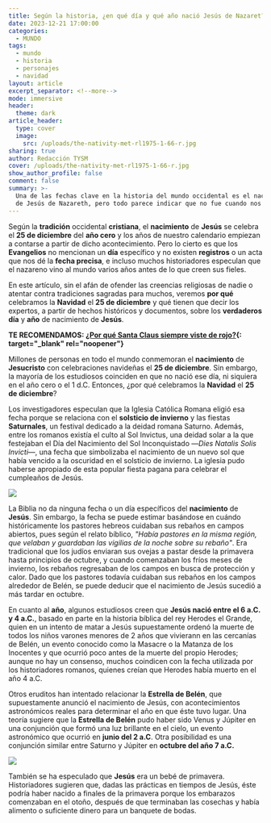 ```yaml
---
title: Según la historia, ¿en qué día y qué año nació Jesús de Nazaret?
date: 2023-12-21 17:00:00
categories:
  - MUNDO
tags:
  - mundo
  - historia
  - personajes
  - navidad
layout: article
excerpt_separator: <!--more-->
mode: immersive
header:
  theme: dark
article_header:
  type: cover
  image:
    src: /uploads/the-nativity-met-rl1975-1-66-r.jpg
sharing: true
author: Redacción TYSM
cover: /uploads/the-nativity-met-rl1975-1-66-r.jpg
show_author_profile: false
comment: false
summary: >-
  Una de las fechas clave en la historia del mundo occidental es el nacimiento
  de Jesús de Nazareth, pero todo parece indicar que no fue cuando nos dijeron…
---
```

Según la **tradición** occidental **cristiana**, el **nacimiento** de **Jesús** se celebra el **25 de diciembre** del **año cero** y los años de nuestro calendario empiezan a contarse a partir de dicho acontecimiento. Pero lo cierto es que los **Evangelios** no mencionan un **día** específico y no existen **registros** o un acta que nos dé la **fecha precisa**, e incluso muchos historiadores especulan que el nazareno vino al mundo varios años antes de lo que creen sus fieles.

En este artículo, sin el afán de ofender las creencias religiosas de nadie o atentar contra tradiciones sagradas para muchos, veremos **por qué** celebramos la **Navidad** el **25 de diciembre** y qué tienen que decir los expertos, a partir de hechos históricos y documentos, sobre los&nbsp;**verdaderos día** y **año** de nacimiento de **Jesús**.

**TE RECOMENDAMOS: [¿Por qué Santa Claus siempre viste de rojo?](https://blog.tonoysumariachi.com/mundo/2023/12/05/por-qu%C3%A9-santa-claus-siempre-viste-de-rojo.html){: target="_blank" rel="noopener"}**

Millones de personas en todo el mundo conmemoran el **nacimiento** de **Jesucristo** con celebraciones navideñas el **25 de diciembre**. Sin embargo, la mayoría de los estudiosos coinciden en que no nació ese día, ni siquiera en el año cero o el 1 d.C. Entonces, ¿por qué celebramos la **Navidad** el **25 de diciembre**?

Los investigadores especulan que la Iglesia Católica Romana eligió esa fecha porque se relaciona con el **solsticio de invierno** y las fiestas **Saturnales**, un festival dedicado a la deidad romana Saturno. Además, entre los romanos existía el culto al Sol Invictus, una deidad solar a la que festejaban el Día del Nacimiento del Sol Inconquistado —*Dies Natalis Solis Invicti*—, una fecha que simbolizaba el nacimiento de un nuevo sol que había vencido a la oscuridad en el solsticio de invierno. La iglesia pudo haberse apropiado de esta popular fiesta pagana para celebrar el cumpleaños de Jesús.

![](https://upload.wikimedia.org/wikipedia/commons/thumb/c/ce/Saturnalia_by_Antoine_Callet.jpg/766px-Saturnalia_by_Antoine_Callet.jpg)

La Biblia no da ninguna fecha o un día específicos del **nacimiento** de **Jesús**. Sin embargo, la fecha se puede estimar basándose en cuándo históricamente los pastores hebreos cuidaban sus rebaños en campos abiertos, pues según el relato bíblico, *"Había pastores en la misma región, que velaban y guardaban las vigilias de la noche sobre su rebaño"*. Era tradicional que los judíos enviaran sus ovejas a pastar desde la primavera hasta principios de octubre, y cuando comenzaban los fríos meses de invierno, los rebaños regresaban de los campos en busca de protección y calor. Dado que los pastores todavía cuidaban sus rebaños en los campos alrededor de Belén, se puede deducir que el nacimiento de Jesús sucedió a más tardar en octubre.

En cuanto al **año**, algunos estudiosos creen que **Jesús nació entre el 6 a.C. y 4 a.C.**, basado en parte en la historia bíblica del rey Herodes el Grande, quien en un intento de matar a Jesús supuestamente ordenó la muerte de todos los niños varones menores de 2 años que vivierann en las cercanías de Belén, un evento conocido como la Masacre o la Matanza de los Inocentes y que ocurrió poco antes de la muerte del propio Herodes; aunque no hay un consenso, muchos coindicen con la fecha utilizada por los historiadores romanos, quienes creían que Herodes había muerto en el año 4 a.C.

Otros eruditos han intentado relacionar la **Estrella de Belén**, que supuestamente anunció el nacimiento de Jesús, con acontecimientos astronómicos reales para determinar el año en que éste tuvo lugar. Una teoría sugiere que la **Estrella de Belén** pudo haber sido Venus y Júpiter en una conjunción que formó una luz brillante en el cielo, un evento astronómico que ocurrió en **junio del 2 a.C**. Otra posibilidad es una conjunción similar entre Saturno y Júpiter en **octubre del año 7 a.C.**

**![](https://upload.wikimedia.org/wikipedia/commons/b/b2/Bethlehem_Star_05.JPG)**

También se ha especulado que **Jesús** era un bebé de primavera. Historiadores sugieren que, dadas las prácticas en tiempos de Jesús, éste podría haber nacido a finales de la primavera porque los embarazos comenzaban en el otoño, después de que terminaban las cosechas y había alimento o suficiente dinero para un banquete de bodas.